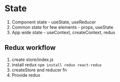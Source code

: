 # State

1. Component state - useState, useReducer
2. Common state for few elements - props, useState
3. App wide state - useContext, createContext, redux

## Redux workflow

1. create store/index.js
2. install redux `npm install redux react-redux`
3. createStore and reducer fn
4. Provide redux
